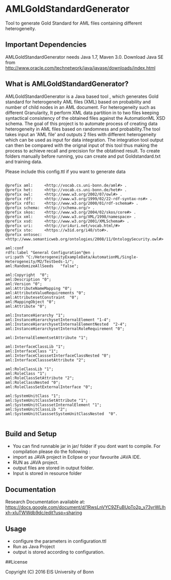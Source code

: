 # AMLGoldStandardGenerator   
Tool to generate Gold Standard for AML files containing different heterogeneity.


## Important Dependencies

AMLGoldStandardGenerator needs Java 1.7, Maven 3.0. Download Java SE from  
http://www.oracle.com/technetwork/java/javase/downloads/index.html


## What is AMLGoldStandardGenerator?

AMLGoldStandardGenerator  is a Java based tool , which generates Gold standard for heterogeneity AML files (XML) based on probability and number of child nodes in an AML document. For heterogeneity such as  different Granularity, It perform XML data partition in to two files keeping syntactical consistency of the obtained files against the AutomationML XSD schema. 
The goal of this project is to automate process of creating data heterogeneity in AML files based on randomness and probability.The tool takes input an 'AML file' and outputs 2 files with different heterogeneity which can be used as input for data integration. The integration tool output can then be compared with the orignal input of this tool thus making the process to achieve recall and precision for the obtatined result.
To create folders manually before running, you can create and put Goldstandard.txt and training data.           

Please include this config.ttl if you want to generate data

```

@prefix aml:     <http://vocab.cs.uni-bonn.de/aml#> .
@prefix het:     <http://vocab.cs.uni-bonn.de/het#> .
@prefix owl:     <http://www.w3.org/2002/07/owl#> .
@prefix rdf:     <http://www.w3.org/1999/02/22-rdf-syntax-ns#> .
@prefix rdfs:    <http://www.w3.org/2000/01/rdf-schema#> .
@prefix schema:  <http://schema.org/> .
@prefix skos:    <http://www.w3.org/2004/02/skos/core#> .
@prefix xml:     <http://www.w3.org/XML/1998/namespace> .
@prefix xsd:     <http://www.w3.org/2001/XMLSchema#> .
@prefix uri:     <http://uri4uri.net/vocab.html/#>
@prefix sto:     <https://w3id.org/i40/sto#>.
@prefix ontosec: <http://www.semanticweb.org/ontologies/2008/11/OntologySecurity.owl#>

aml:conf 
rdfs:label "General Configuration"@en ;
uri:path "C:/HeterogeneityExampleData/AutomationML/Single-Heterogeneity/M2/Testbeds-1/";  
aml:RandomizeAllSeeds   "false";          

aml:Copyright  "0"; 
aml:Description "0"; 
aml:Version "0"; 
aml:AttributeNameMapping "0"; 
aml:AttributeValueRequirements "0"; 
aml:AttributesetConstraint  "0"; 
aml:MappingObject "0"; 
aml:Attribute "0";

aml:InstanceHierarchy "1";
aml:InstanceHierarchysetInternalElement "1-4";
aml:InstanceHierarchysetInternalElementNested  "2-4";
aml:InstanceHierarchysetInternalRoleRequirement "0";

aml:InternalElementsetAttribute "1"; 

aml:InterfaceClassLib "1";
aml:InterfaceClass "1";
aml:InterfaceClasssetInterfaceClassNested "0";
aml:InterfaceClasssetAttribute "2"; 

aml:RoleClassLib "1";
aml:RoleClass "1";
aml:RoleClassSetAttribute "2";
aml:RoleClassNested "0";
aml:RoleClassSetExternalInterface "0";

aml:SystemUnitClass "1";
aml:SystemUnitClassSetAttribute "1";
aml:SystemUnitClasssetInternalElement "1"; 
aml:SystemUnitClassLib "2";
aml:SystemUnitClasssetSystemUnitClassNested  "0".
 

```



## Build and Setup  
* You can find runnable jar in jar/ folder if you dont want to compile.
For compilation please do the following :                            
* import as JAVA project in Eclipse or your favourite JAVA IDE.
* RUN as JAVA project.
* output files are stored in output folder.
* Input is stored in resource folder

## Documentation  

Research Documentation available at:   
https://docs.google.com/document/d/1RwsLnVYC9ZFuBUpTo2p_v73yrWLIhxh-xIuTWWdb9dc/edit?usp=sharing

## Usage  

* configure the parameters in configuration.ttl
* Run as Java Project
* output is stored according to configuration.


##License

Copyright (C) 2016 EIS University of Bonn
